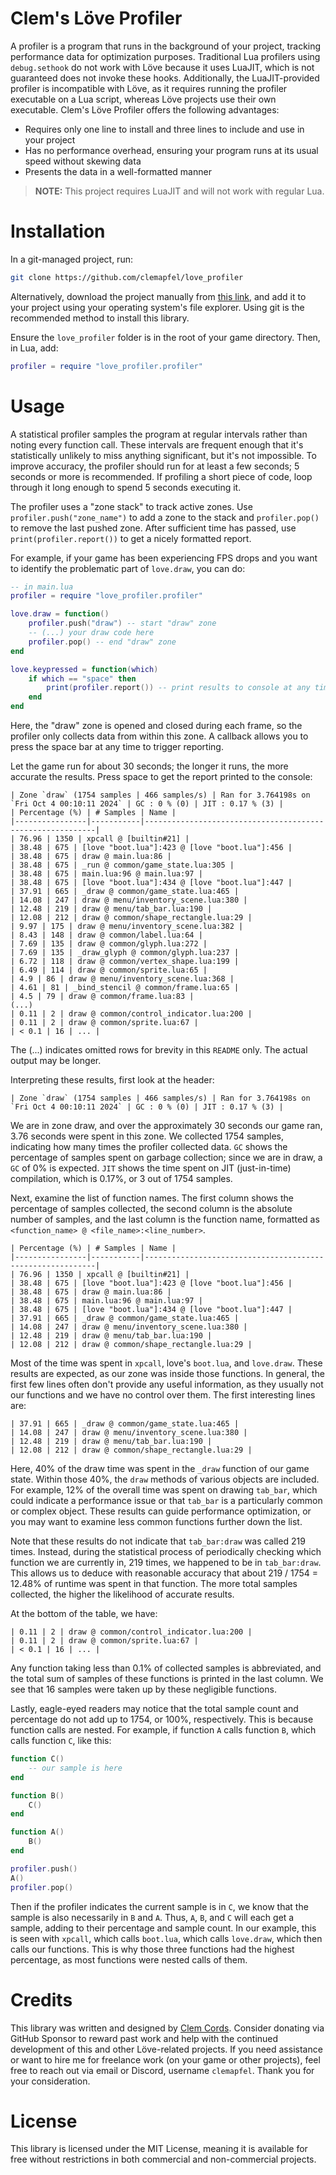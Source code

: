 # Clem's Löve Profiler

A profiler is a program that runs in the background of your project, tracking performance data for optimization purposes. Traditional Lua profilers using `debug.sethook` do not work with Löve because it uses LuaJIT, which is not guaranteed does not invoke these hooks. Additionally, the LuaJIT-provided profiler is incompatible with Löve, as it requires running the profiler executable on a Lua script, whereas Löve projects use their own executable. Clem's Löve Profiler offers the following advantages:

+ Requires only one line to install and three lines to include and use in your project
+ Has no performance overhead, ensuring your program runs at its usual speed without skewing data
+ Presents the data in a well-formatted manner

> **NOTE:** This project requires LuaJIT and will not work with regular Lua. 

# Installation

In a git-managed project, run:

```bash
git clone https://github.com/clemapfel/love_profiler
```

Alternatively, download the project manually from [this link](https://github.com/Clemapfel/love_profiler/archive/refs/heads/main.zip), and add it to your project using your operating system's file explorer. Using git is the recommended method to install this library. 

Ensure the `love_profiler` folder is in the root of your game directory. Then, in Lua, add:

```lua
profiler = require "love_profiler.profiler"
```

# Usage

A statistical profiler samples the program at regular intervals rather than noting every function call. These intervals are frequent enough that it's statistically unlikely to miss anything significant, but it's not impossible. To improve accuracy, the profiler should run for at least a few seconds; 5 seconds or more is recommended. If profiling a short piece of code, loop through it long enough to spend 5 seconds executing it.

The profiler uses a "zone stack" to track active zones. Use `profiler.push("zone_name")` to add a zone to the stack and `profiler.pop()` to remove the last pushed zone. After sufficient time has passed, use `print(profiler.report())` to get a nicely formatted report.

For example, if your game has been experiencing FPS drops and you want to identify the problematic part of `love.draw`, you can do:

```lua
-- in main.lua
profiler = require "love_profiler.profiler"

love.draw = function()
    profiler.push("draw") -- start "draw" zone
    -- (...) your draw code here
    profiler.pop() -- end "draw" zone
end

love.keypressed = function(which)
    if which == "space" then
        print(profiler.report()) -- print results to console at any time 
    end
end
```

Here, the "draw" zone is opened and closed during each frame, so the profiler only collects data from within this zone. A callback allows you to press the space bar at any time to trigger reporting. 

Let the game run for about 30 seconds; the longer it runs, the more accurate the results. Press space to get the report printed to the console:

```
| Zone `draw` (1754 samples | 466 samples/s) | Ran for 3.764198s on `Fri Oct 4 00:10:11 2024` | GC : 0 % (0) | JIT : 0.17 % (3) |
| Percentage (%) | # Samples | Name |
|----------------|-----------|-----------------------------------------------------------|
| 76.96 | 1350 | xpcall @ [builtin#21] |
| 38.48 | 675 | [love "boot.lua"]:423 @ [love "boot.lua"]:456 |
| 38.48 | 675 | draw @ main.lua:86 |
| 38.48 | 675 | _run @ common/game_state.lua:305 |
| 38.48 | 675 | main.lua:96 @ main.lua:97 |
| 38.48 | 675 | [love "boot.lua"]:434 @ [love "boot.lua"]:447 |
| 37.91 | 665 | _draw @ common/game_state.lua:465 |
| 14.08 | 247 | draw @ menu/inventory_scene.lua:380 |
| 12.48 | 219 | draw @ menu/tab_bar.lua:190 |
| 12.08 | 212 | draw @ common/shape_rectangle.lua:29 |
| 9.97 | 175 | draw @ menu/inventory_scene.lua:382 |
| 8.43 | 148 | draw @ common/label.lua:64 |
| 7.69 | 135 | draw @ common/glyph.lua:272 |
| 7.69 | 135 | _draw_glyph @ common/glyph.lua:237 |
| 6.72 | 118 | draw @ common/vertex_shape.lua:199 |
| 6.49 | 114 | draw @ common/sprite.lua:65 |
| 4.9 | 86 | draw @ menu/inventory_scene.lua:368 |
| 4.61 | 81 | _bind_stencil @ common/frame.lua:65 |
| 4.5 | 79 | draw @ common/frame.lua:83 |
(...)
| 0.11 | 2 | draw @ common/control_indicator.lua:200 |
| 0.11 | 2 | draw @ common/sprite.lua:67 |
| < 0.1 | 16 | ... |
```

The (...) indicates omitted rows for brevity in this `README` only. The actual output may be longer.

Interpreting these results, first look at the header:

```
| Zone `draw` (1754 samples | 466 samples/s) | Ran for 3.764198s on `Fri Oct 4 00:10:11 2024` | GC : 0 % (0) | JIT : 0.17 % (3) |
```

We are in zone draw, and over the approximately 30 seconds our game ran, 3.76 seconds were spent in this zone. We collected 1754 samples, indicating how many times the profiler collected data. `GC` shows the percentage of samples spent on garbage collection; since we are in draw, a `GC` of 0% is expected. `JIT` shows the time spent on JIT (just-in-time) compilation, which is 0.17%, or 3 out of 1754 samples.

Next, examine the list of function names. The first column shows the percentage of samples collected, the second column is the absolute number of samples, and the last column is the function name, formatted as `<function_name> @ <file_name>:<line_number>`.

```
| Percentage (%) | # Samples | Name |
|----------------|-----------|-----------------------------------------------------------|
| 76.96 | 1350 | xpcall @ [builtin#21] |
| 38.48 | 675 | [love "boot.lua"]:423 @ [love "boot.lua"]:456 |
| 38.48 | 675 | draw @ main.lua:86 |
| 38.48 | 675 | main.lua:96 @ main.lua:97 |
| 38.48 | 675 | [love "boot.lua"]:434 @ [love "boot.lua"]:447 |
| 37.91 | 665 | _draw @ common/game_state.lua:465 |
| 14.08 | 247 | draw @ menu/inventory_scene.lua:380 |
| 12.48 | 219 | draw @ menu/tab_bar.lua:190 |
| 12.08 | 212 | draw @ common/shape_rectangle.lua:29 |
```

Most of the time was spent in `xpcall`, love's `boot.lua`, and `love.draw`. These results are expected, as our zone was inside those functions. In general, the first few lines often don't provide any useful information, as they usually not our functions and we have no control over them. The first interesting lines are:

```
| 37.91 | 665 | _draw @ common/game_state.lua:465 |
| 14.08 | 247 | draw @ menu/inventory_scene.lua:380 |
| 12.48 | 219 | draw @ menu/tab_bar.lua:190 |
| 12.08 | 212 | draw @ common/shape_rectangle.lua:29 |
```

Here, 40% of the draw time was spent in the `_draw` function of our game state. Within those 40%, the `draw` methods of various objects are included. For example, 12% of the overall time was spent on drawing `tab_bar`, which could indicate a performance issue or that `tab_bar` is a particularly common or complex object. These results can guide performance optimization, or you may want to examine less common functions further down the list.

Note that these results do not indicate that `tab_bar:draw` was called 219 times. Instead, during the statistical process of periodically checking which function we are currently in, 219 times, we happened to be in `tab_bar:draw`. This allows us to deduce with reasonable accuracy that about 219 / 1754 = 12.48% of runtime was spent in that function. The more total samples collected, the higher the likelihood of accurate results.

At the bottom of the table, we have:

```
| 0.11 | 2 | draw @ common/control_indicator.lua:200 |
| 0.11 | 2 | draw @ common/sprite.lua:67 |
| < 0.1 | 16 | ... |
```

Any function taking less than 0.1% of collected samples is abbreviated, and the total sum of samples of these functions is printed in the last column. We see that 16 samples were taken up by these negligible functions.

Lastly, eagle-eyed readers may notice that the total sample count and percentage do not add up to 1754, or 100%, respectively. This is because function calls are nested. For example, if function `A` calls function `B`, which calls function `C`, like this:

```lua
function C()
    -- our sample is here
end

function B() 
    C() 
end

function A() 
    B() 
end

profiler.push()
A()
profiler.pop()
```

Then if the profiler indicates the current sample is in `C`, we know that the sample is also necessarily in `B` and `A`. Thus, `A`, `B`, and `C` will each get a sample, adding to their percentage and sample count. In our example, this is seen with `xpcall`, which calls `boot.lua`, which calls `love.draw`, which then calls our functions. This is why those three functions had the highest percentage, as most functions were nested calls of them.

# Credits

This library was written and designed by [Clem Cords](clemens-cords.com). Consider donating via GitHub Sponsor to reward past work and help with the continued development of this and other Löve-related projects. If you need assistance or want to hire me for freelance work (on your game or other projects), feel free to reach out via email or Discord, username `clemapfel`. Thank you for your consideration.

# License

This library is licensed under the MIT License, meaning it is available for free without restrictions in both commercial and non-commercial projects.